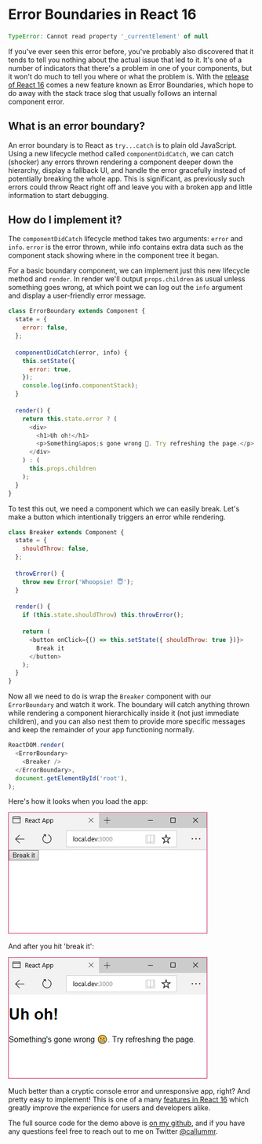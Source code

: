 # Error Boundaries in React 16

```javascript
TypeError: Cannot read property '_currentElement' of null
```

If you've ever seen this error before, you've probably also discovered that it tends to tell you nothing about the actual issue that led to it. It's one of a number of indicators that there's a problem in one of your components, but it won't do much to tell you where or what the problem is. With the [release of React 16](https://facebook.github.io/react/blog/2017/09/26/react-v16.0.html) comes a new feature known as Error Boundaries, which hope to do away with the stack trace slog that usually follows an internal component error.

## What is an error boundary?

An error boundary is to React as `try...catch` is to plain old JavaScript. Using a new lifecycle method called `componentDidCatch`, we can catch (shocker) any errors thrown rendering a component deeper down the hierarchy, display a fallback UI, and handle the error gracefully instead of potentially breaking the whole app. This is significant, as previously such errors could throw React right off and leave you with a broken app and little information to start debugging.

## How do I implement it?

The `componentDidCatch` lifecycle method takes two arguments: `error` and `info`. `error` is the error thrown, while info contains extra data such as the component stack showing where in the component tree it began.

For a basic boundary component, we can implement just this new lifecycle method and `render`. In render we'll output `props.children` as usual unless something goes wrong, at which point we can log out the `info` argument and display a user-friendly error message.

```javascript
class ErrorBoundary extends Component {
  state = {
    error: false,
  };

  componentDidCatch(error, info) {
    this.setState({
      error: true,
    });
    console.log(info.componentStack);
  }

  render() {
    return this.state.error ? (
      <div>
        <h1>Uh oh!</h1>
        <p>Something&apos;s gone wrong 😬. Try refreshing the page.</p>
      </div>
    ) : (
      this.props.children
    );
  }
}
```

To test this out, we need a component which we can easily break. Let's make a button which intentionally triggers an error while rendering.

```javascript
class Breaker extends Component {
  state = {
    shouldThrow: false,
  };

  throwError() {
    throw new Error('Whoopsie! 😇');
  }

  render() {
    if (this.state.shouldThrow) this.throwError();

    return (
      <button onClick={() => this.setState({ shouldThrow: true })}>
        Break it
      </button>
    );
  }
}
```

Now all we need to do is wrap the `Breaker` component with our `ErrorBoundary` and watch it work. The boundary will catch anything thrown while rendering a component hierarchically inside it (not just immediate children), and you can also nest them to provide more specific messages and keep the remainder of your app functioning normally.

```javascript
ReactDOM.render(
  <ErrorBoundary>
    <Breaker />
  </ErrorBoundary>,
  document.getElementById('root'),
);
```

Here's how it looks when you load the app:

![React app showing a button titled 'break it'](before.png)

And after you hit 'break it':

![React app showing the errpr message "Uh oh! Something's gone wrong 😬. Try refreshing the page."](after.png)

Much better than a cryptic console error and unresponsive app, right? And pretty easy to implement! This is one of a many [features in React 16](https://facebook.github.io/react/blog/2017/09/26/react-v16.0.html) which greatly improve the experience for users and developers alike.

The full source code for the demo above is [on my github](https://github.com/callummr/error-boundary-demo), and if you have any questions feel free to reach out to me on Twitter [@callummr](https://twitter.com/callummr).
